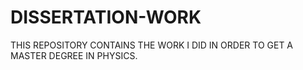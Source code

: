 # DISSERTATION-WORK
THIS REPOSITORY CONTAINS THE WORK  I DID IN  ORDER TO GET A MASTER DEGREE IN PHYSICS.
